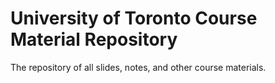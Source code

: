 # University of Toronto Course Material Repository

The repository of all slides, notes, and other course materials. 
